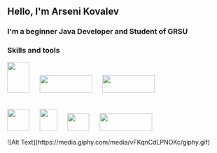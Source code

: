 ## Hello, I'm Arseni Kovalev

### I'm a beginner Java Developer and Student of GRSU


### Skills and tools

<html>
<head>

</head>
<body>
<p>
    <img src="https://upload.wikimedia.org/wikipedia/ru/thumb/3/39/Java_logo.svg/1200px-Java_logo.svg.png" width="50px" height="70px"></img>
&nbsp;&nbsp;&nbsp;&nbsp;
    <img src="https://upload.wikimedia.org/wikipedia/commons/thumb/4/44/Spring_Framework_Logo_2018.svg/220px-Spring_Framework_Logo_2018.svg.png" width="120px" height="40px"></img>
&nbsp;&nbsp;&nbsp;&nbsp;
    <img src="https://upload.wikimedia.org/wikipedia/commons/thumb/2/22/Hibernate_logo_a.png/250px-Hibernate_logo_a.png" width="120px" height="40px"></img>
    <br>
    <br>
    <br>
    <img src="https://upload.wikimedia.org/wikipedia/commons/thumb/6/61/HTML5_logo_and_wordmark.svg/120px-HTML5_logo_and_wordmark.svg.png" width="50px" height="50px"></img>
&nbsp;&nbsp;&nbsp;&nbsp;
    <img src="https://upload.wikimedia.org/wikipedia/commons/thumb/d/d5/CSS3_logo_and_wordmark.svg/120px-CSS3_logo_and_wordmark.svg.png" width="40px" height="50px"></img>
&nbsp;&nbsp;&nbsp;&nbsp;
    <img src="https://upload.wikimedia.org/wikipedia/commons/thumb/2/29/Postgresql_elephant.svg/440px-Postgresql_elephant.svg.png" width="50px" height="40px"></img>
    &nbsp;&nbsp;&nbsp;&nbsp;
    <img src="https://upload.wikimedia.org/wikipedia/commons/thumb/e/e0/Git-logo.svg/300px-Git-logo.svg.png" width="120px" height="40px"></img>
</p>
</body>
</html>
![Alt Text](https://media.giphy.com/media/vFKqnCdLPNOKc/giphy.gif)
